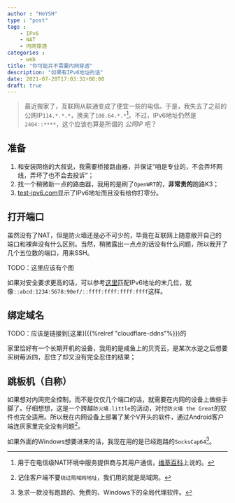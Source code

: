 ```yaml
---
author : "HeYSH"
type : "post"
tags :
    - IPv6
    - NAT
    - 内网穿透
categories :
    - web
title: "你可能并不需要内网穿透"
description: "如果有IPv6地址的话"
date: 2021-07-20T17:03:31+08:00
draft: true
---
```


> 最近搬家了，互联网从联通变成了便宜一些的电信。于是，我失去了之前的公网IP`114.*.*.*`，换来了`100.64.*.*`[^1]。不过，IPv6地址仍然是`2404::****`，这个应该也算是所谓的 *公网IP* 吧？

## 准备

1. 和安装网络的大叔说，我需要桥接路由器，并保证“咱是专业的，不会弄坏网线，弄坏了也不会去投诉”；
2. 找一个稍微新一点的路由器，我用的是刷了`OpenWRT`的，**非常贵的**跑路K3；
4. [test-ipv6.com](test-ipv6.com)显示了IPv6地址而且没有给你打零分。

## 打开端口

虽然没有了NAT，但是防火墙还是必不可少的，毕竟在互联网上随意敞开自己的端口和裸奔没有什么区别。当然，稍微露出一点点的话没有什么问题，所以我开了几个五位数的端口，用来SSH。

TODO：这里应该有个图

如果对安全要求更高的话，可以参考[这里](https://blog.ptsang.net/match-ipv6-dynamic-addresses-in-iptables?utm_source=pocket_mylist)匹配IPv6地址的末几位，就像`::abcd:1234:5678:90ef/::ffff:ffff:ffff:ffff`这样。

## 绑定域名

TODO：应该是链接到[这里]({{%relref "cloudflare-ddns"%}})的

家里恰好有一个长期开机的设备，我用的是咸鱼上的贝壳云，是某次水逆之后想要买树莓派四，忍住了却又没有完全忍住的结果；

## 跳板机（自称）

如果想对内网完全控制，而不是仅仅几个端口的话，就需要在内网的设备上做些手脚了。仔细想想，这是一个跨越`防火墙.little`的活动，对付`防火墙 the Great`的软件也完全适用。所以我在内网设备上部署了某个V开头的软件，通过Android客户端连灰家里完全没有问题[^2]。

如果外面的Windows想要进来的话，我现在用的是已经跑路的`SocksCap64`[^3]。


[^1]:用于在电信级NAT环境中服务提供商与其用户通信，[维基百科](https://zh.wikipedia.org/wiki/%E4%BF%9D%E7%95%99IP%E5%9C%B0%E5%9D%80)上说的。
[^2]:记住客户端不要`绕过局域网地址`，我们用的就是局域网。
[^3]:急求一款没有跑路的、免费的、Windows下的全局代理软件。